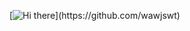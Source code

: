 [![Hi there](https://readme-typing-svg.herokuapp.com?color=3080ec&vCenter=true&lines=Hi+there+%F0%9F%91%8B;Bonjour.+Je+m'appelle+SamMantos.🧐;Enchanté🎉✨🎊!!!)](https://github.com/wawjswt)
